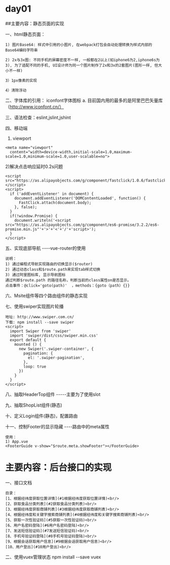 # day01

##主要内容：静态页面的实现

  一、html静态页面： 

    1) 图片Base64: 样式中引用的小图片, 在webpack打包会自动处理转换为样式内部的Base64编码字符串 

    2) 2x与3x图: 不同手机的屏幕密度不一样, 一般都在2以上(如iphone6为2,iphone6s为3), 为了适配不同的手机, UI设计师为同一个图片制作了2x和3x的2套图片(图形一样, 但大小不一样) 

    3）1px像素的实现 

    4）清除浮动

二、字体库的引用： iconfont字体图标 
  a. 目前国内用的最多的是阿里巴巴矢量库（http://www.iconfont.cn/）

三、语法检查：eslint,jslint,jshint

四、移动端

  1) viewport

    <meta name="viewport"
      content="width=device-width,initial-scale=1.0,maximum-scale=1.0,minimum-scale=1.0,user-scalable=no">
  2)解决点击响应延时0.2s问题

    <script src="https://as.alipayobjects.com/g/component/fastclick/1.0.6/fastclick.js"></script>
    <script>
      if ('addEventListener' in document) {
        document.addEventListener('DOMContentLoaded', function() {
          FastClick.attach(document.body);
        }, false);
      }
      if(!window.Promise) {
        document.writeln('<script src="https://as.alipayobjects.com/g/component/es6-promise/3.2.2/es6-promise.min.js"'+'>'+'<'+'/'+'script>');
      }
    </script>
    
五、实现底部导航 ----vue-router的使用

    说明：
    1) 通过编程式导航实现路由的切换显示($router)
    2) 通过动态class和$route.path来实现tab样式切换
    3) 通过阿里图标库, 显示导航图标
    通过判断$route.path 的路径名称，判断当前的class属性on是否显示。
    点击事件：@click='goto(path)'  ，methods：{goto（path）{}}
    
六、Msite组件等四个路由组件的静态实现

七、使用swiper实现图片轮播

    地址: http://www.swiper.com.cn/
    下载: npm install --save swiper
    <script>
      import Swiper from 'swiper'
      import 'swiper/dist/css/swiper.min.css'
      export default {
        mounted () {
          new Swiper('.swiper-container', {
            pagination: {
              el: '.swiper-pagination',
            },
            loop: true
          })
        }
      }
    </script>
八、抽取HeaderTop组件 -----主要为了使用slot

九、抽取ShopList组件(静态)

十、定义Login组件(静态)，配置路由

十一、控制Footer的显示隐藏 ----路由中的meta属性

    使用：
    1) App.vue
    <FooterGuide v-show="$route.meta.showFooter"></FooterGuide>
    
# 主要内容：后台接口的实现

一、接口文档

    目录：
    [1、根据经纬度获取位置详情](#1根据经纬度获取位置详情)<br/>
    [2、获取食品分类列表](#2获取食品分类列表)<br/>
    [3、根据经纬度获取商铺列表](#3根据经纬度获取商铺列表)<br/>
    [4、根据经纬度和关键字搜索商铺列表](#4根据经纬度和关键字搜索商铺列表)<br/>
    [5、获取一次性验证码](#5获取一次性验证码)<br/>
    [6、用户名密码登陆](#6用户名密码登陆)<br/>
    [7、发送短信验证码](#7发送短信验证码)<br/>
    [8、手机号验证码登陆](#8手机号验证码登陆)<br/>
    [9、根据会话获取用户信息](#9根据会话获取用户信息)<br/>
    [10、用户登出](#10用户登出)<br/>
    
二、使用vuex管理状态 
    npm install --save vuex
